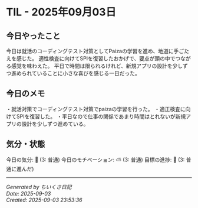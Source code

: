 # TIL - 2025年09月03日

## 今日やったこと
今日は就活のコーディングテスト対策としてPaizaの学習を進め、地道に手ごたえを感じた。
適性検査に向けてSPIを復習したおかげで、要点が頭の中でつながる感覚を味わえた。
平日で時間は限られるけれど、新規アプリの設計を少しずつ進められていることに小さな喜びを感じる一日だった。


## 今日のメモ
・就活対策でコーディングテスト対策でpaizaの学習を行った。
・適正検査に向けてSPIを復習した。
・平日なので仕事の関係であまり時間はとれないが新規アプリの設計を少しずつ進めている。



## 気分・状態
今日の気分: 🙂 (3: 普通)
今日のモチベーション: ⛅ (3: 普通)
目標の進捗: 🌱 (3: 普通に進んだ)

---
*Generated by ちいくさ日記*  
*Date: 2025-09-03*  
*Created: 2025-09-03 23:53:36*
